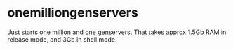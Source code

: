 onemilliongenservers
=====

Just starts one million and one genservers.
That takes approx 1.5Gb RAM in release mode, and 3Gb in shell mode.
